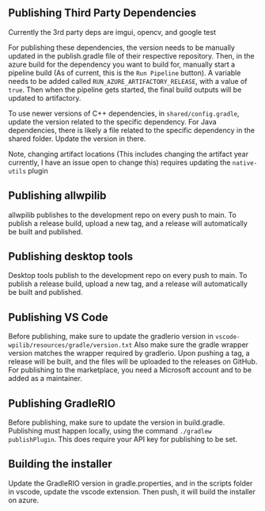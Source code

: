 ## Publishing Third Party Dependencies
Currently the 3rd party deps are imgui, opencv, and google test

For publishing these dependencies, the version needs to be manually updated in the publish.gradle file of their respective repository.
Then, in the azure build for the dependency you want to build for, manually start a pipeline build (As of current, this is the `Run Pipeline` button).
A variable needs to be added called `RUN_AZURE_ARTIFACTORY_RELEASE`, with a value of `true`. Then when the pipeline gets started, the final build outputs will be updated to artifactory.

To use newer versions of C++ dependencies, in `shared/config.gradle`, update the version related to the specific dependency.
For Java dependencies, there is likely a file related to the specific dependency in the shared folder. Update the version in there.

Note, changing artifact locations (This includes changing the artifact year currently, I have an issue open to change this) requires updating the `native-utils` plugin

## Publishing allwpilib
allwpilib publishes to the development repo on every push to main. To publish a release build, upload a new tag, and a release will automatically be built and published.

## Publishing desktop tools
Desktop tools publish to the development repo on every push to main. To publish a release build, upload a new tag, and a release will automatically be built and published.

## Publishing VS Code
Before publishing, make sure to update the gradlerio version in `vscode-wpilib/resources/gradle/version.txt` Also make sure the gradle wrapper version matches the wrapper required by gradlerio.
Upon pushing a tag, a release will be built, and the files will be uploaded to the releases on GitHub. For publishing to the marketplace, you need a Microsoft account and to be added as a maintainer.

## Publishing GradleRIO
Before publishing, make sure to update the version in build.gradle. Publishing must happen locally, using the command `./gradlew publishPlugin`. This does require your API key for publishing to be set.

## Building the installer
Update the GradleRIO version in gradle.properties, and in the scripts folder in vscode, update the vscode extension. Then push, it will build the installer on azure.
